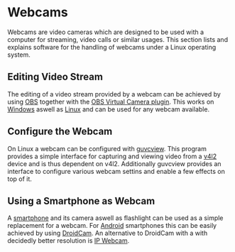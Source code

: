 # Webcams

Webcams are video cameras which are designed to be used with a computer for
streaming, video calls or similar usages.
This section lists and explains software for the handling of webcams under a
Linux operating system.

## Editing Video Stream

The editing of a video stream provided by a webcam can be achieved by using
[OBS](/wiki/obs.md) together with the
[OBS Virtual Camera plugin](/wiki/obs.md#virtual-camera).
This works on [Windows](/wiki/windows.md) aswell as [Linux](/wiki/linux.md) and can be used for any
webcam available.

## Configure the Webcam

On Linux a webcam can be configured with [guvcview](https://guvcview.sourceforge.net/).
This program provides a simple interface for capturing and viewing video from a
[v4l2](/wiki/linux/v4l2.md) device and is thus dependent on v4l2.
Additionally guvcview provides an interface to configure various webcam settins
and enable a few effects on top of it.

## Using a Smartphone as Webcam

A [smartphone](/wiki/smart_devices.md) and its camera aswell as flashlight can be used as a simple
replacement for a webcam.
For [Android](/wiki/android.md) smartphones this can be easily achieved by using
[DroidCam](/wiki/android/droidcam.md).
An alternative to DroidCam with a with decidedly better resolution is
[IP Webcam](/wiki/android/ip_webcam.md).

